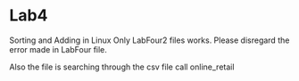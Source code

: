 # Lab4
Sorting and Adding in Linux
Only LabFour2 files works. Please disregard the error made in LabFour file. 


Also the file is searching through the csv file call online_retail
